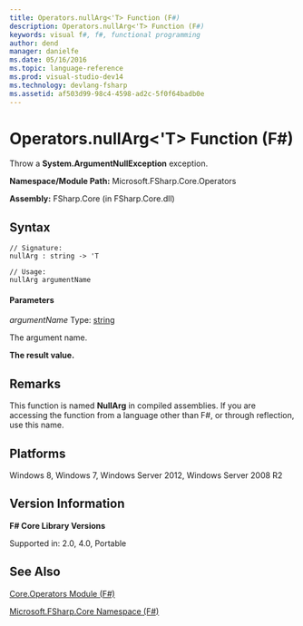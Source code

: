 ```yaml
---
title: Operators.nullArg<'T> Function (F#)
description: Operators.nullArg<'T> Function (F#)
keywords: visual f#, f#, functional programming
author: dend
manager: danielfe
ms.date: 05/16/2016
ms.topic: language-reference
ms.prod: visual-studio-dev14
ms.technology: devlang-fsharp
ms.assetid: af503d99-98c4-4598-ad2c-5f0f64badb0e 
---
```


# Operators.nullArg<'T> Function (F#)

Throw a **System.ArgumentNullException** exception.

**Namespace/Module Path:** Microsoft.FSharp.Core.Operators

**Assembly:** FSharp.Core (in FSharp.Core.dll)


## Syntax

```
// Signature:
nullArg : string -> 'T

// Usage:
nullArg argumentName
```

#### Parameters
*argumentName*
Type: [string](https://msdn.microsoft.com/library/12b97856-ec80-4f70-a018-afb0753f755a)


The argument name.



**The result value.**
## Remarks
This function is named **NullArg** in compiled assemblies. If you are accessing the function from a language other than F#, or through reflection, use this name.


## Platforms
Windows 8, Windows 7, Windows Server 2012, Windows Server 2008 R2


## Version Information
**F# Core Library Versions**

Supported in: 2.0, 4.0, Portable




## See Also
[Core.Operators Module &#40;F&#35;&#41;](Core.Operators-Module-%5BFSharp%5D.md)

[Microsoft.FSharp.Core Namespace &#40;F&#35;&#41;](Microsoft.FSharp.Core-Namespace-%5BFSharp%5D.md)

